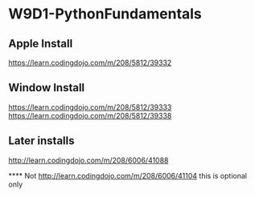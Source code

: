 # W9D1-PythonFundamentals

## Apple Install
https://learn.codingdojo.com/m/208/5812/39332

## Window Install
https://learn.codingdojo.com/m/208/5812/39333
https://learn.codingdojo.com/m/208/5812/39338


## Later installs
http://learn.codingdojo.com/m/208/6006/41088

**** Not http://learn.codingdojo.com/m/208/6006/41104 this is optional only